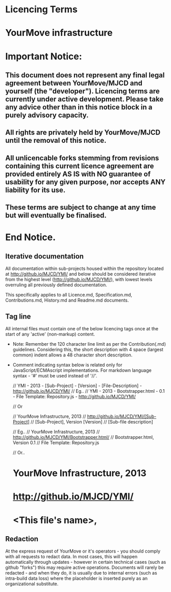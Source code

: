 # Licencing Terms
# YourMove infrastructure

# Important Notice:
## This document **does not represent any final legal agreement** between YourMove/MJCD and yourself (the "developer"). Licencing terms are currently under active development. Please take any advice other than in this notice block in a purely advisory capacity.
## All rights are privately held by YourMove/MJCD until the removal of this notice.
## All unlicencable forks stemming from revisions containing this current licence agreement are provided entirely **AS IS** with **NO guarantee of usability for any given purpose, nor accepts ANY liability for its use.**
## These terms are subject to change at any time but will eventually be finalised.
# End Notice.

## Iterative documentation

All documentation within sub-projects housed within the repository located at http://github.io/MJCD/YMI/ and below should be considered iterative from the highest level (http://github.io/MJCD/YMI/), with lowest levels overruling all previously defined documentation.

This specifically applies to all Licence.md, Specification.md, Contributions.md, History.md and Readme.md documents.

## Tag line

All internal files must contain one of the below licencing tags once at the start of any 'active' (non-markup) content.

* Note: Remember the 120 character line limit as per the Contribution(.md) guidelines. Considering this, the short description with 4 space (largest common) indent allows a 48 character short description.

* Comment indicating syntax below is related only for JavaScript/ECMAscript implementations. For markdown language syntax - '#' must be used instead of '//'.

    // YMI - 2013 - [Sub-Project] - [Version] - [File-Description] - http://github.io/MJCD/YMI/
    // Eg..
    // YMI - 2013 - Bootstrapper.html - 0.1 - File Template: Repository.js - http://github.io/MJCD/YMI/

    // Or

    // YourMove Infrastructure, 2013
    //   http://github.io/MJCD/YMI/[Sub-Project]
    //   [Sub-Project], Version [Version]
    //   [Sub-file description]

    // Eg..
	// YourMove Infrastructure, 2013
    //   http://github.io/MJCD/YMI/Bootstrapper.html/
    //   Bootstrapper.html, Version 0.1
    //   File Template: Repository.js

    // Or..
    # YourMove Infrastructure, 2013
    #   http://github.io/MJCD/YMI/<Full parent folder path>
    #   <This file's name>, <Short description>
      
## Redaction

At the express request of YourMove or it's operators - you should comply with all requests to redact data. In most cases, this will happen automatically through updates - however in certain technical cases (such as github "forks") this may require active operations. Documents will rarely be redacted - and when they do, it is usually due to internal errors (such as intra-build data loss) where the placeholder is inserted purely as an organizational substitute.